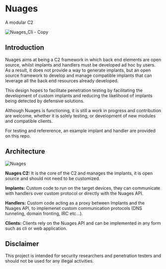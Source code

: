 # Nuages
A modular C2

![Nuages_Cli - Copy](https://user-images.githubusercontent.com/19682240/57589042-1da57f80-74ec-11e9-9662-0e79268ff702.PNG)


## Introduction

Nuages aims at being a C2 framework in which back end elements are open source, whilst implants and handlers must be developed ad hoc by users. As a result, it does not provide a way to generate implants, but an open source framework to develop and manage compatible implants that can leverage all the back end resources already developed. 

This design hopes to facilitate penetration testing by facilitating the development of custom implants and reducing the likelihood of implants being detected by defensive solutions.

Although Nuages is functioning, it is still a work in progress and contribution are welcome, whether it is solely testing, or development of new modules and compatible clients.

For testing and refererence, an example implant and handler are provided on this repo.

## Architecture
![Nuages](https://user-images.githubusercontent.com/19682240/56617113-ffcfb380-65ec-11e9-99ca-fc0e674d4dcd.PNG)

**Nuages C2:** It is the core of the C2 and manages the implants, it is open source and should not need to be customized.

**Implants:** Custom code to run on the target devices, they can communicate with handlers over custom protocol or directly with the Nuages API.

**Handlers:** Custom code acting as a proxy between Implants and the Nuages API, to implemenet custom communication protocols (DNS tunneling, domain fronting, IRC etc...).

**Clients:** Clients rely on the Nuages API and can be implemented in any form such as cli or web application.

## Disclaimer
This project is intended for security researchers and penetration testers and should not be used for any illegal activities.

